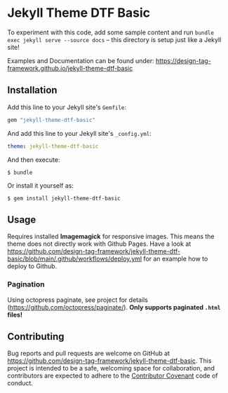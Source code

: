 # Jekyll Theme DTF Basic

To experiment with this code, add some sample content and run `bundle exec jekyll serve --source docs` – this directory is setup just like a Jekyll site!

Examples and Documentation can be found under: https://design-tag-framework.github.io/jekyll-theme-dtf-basic

## Installation

Add this line to your Jekyll site's `Gemfile`:

```ruby
gem "jekyll-theme-dtf-basic"
```

And add this line to your Jekyll site's `_config.yml`:

```yaml
theme: jekyll-theme-dtf-basic
```

And then execute:

    $ bundle

Or install it yourself as:

    $ gem install jekyll-theme-dtf-basic

## Usage

Requires installed **Imagemagick** for responsive images. This means the theme does not directly work with Github Pages. Have a look at https://github.com/design-tag-framework/jekyll-theme-dtf-basic/blob/main/.github/workflows/deploy.yml for an example how to deploy to Github.

### Pagination

Using octopress paginate, see project for details (https://github.com/octopress/paginate/).
**Only supports paginated `.html` files!**

## Contributing

Bug reports and pull requests are welcome on GitHub at https://github.com/design-tag-framework/jekyll-theme-dtf-basic. This project is intended to be a safe, welcoming space for collaboration, and contributors are expected to adhere to the [Contributor Covenant](https://www.contributor-covenant.org/) code of conduct.

